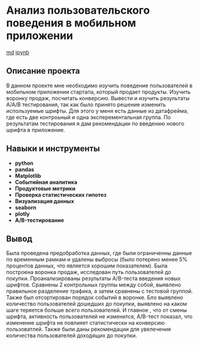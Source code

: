 # Анализ пользовательского поведения в мобильном приложении

[md](https://github.com/EgorTeresh/Portfolio/blob/main/Анализ%20пользовательского%20поведения%20в%20мобильном%20приложении/Анализ%20пользовательского%20поведения%20в%20мобильном%20приложении%20портфолио.md)    [ipynb](https://github.com/EgorTeresh/Portfolio/blob/main/Анализ%20пользовательского%20поведения%20в%20мобильном%20приложении/Анализ%20пользовательского%20поведения%20в%20мобильном%20приложении%20портфолио.ipynb)


## Описание проекта

В данном проекте мне необходимо изучить поведение пользователей в мобильном приложении стартапа, который продает продукты. Изучить воронку продаж, посчитать конверсию. Вывести и изучить результаты А/А/В тестирования, так как было принято решение изменить используемые шрифты. Для этого у меня есть данные из датафрейма, где есть две контроьный и одна эксперементальная группа. По результатам тестирования я дам рекомендации по введению нового шрифта в приложение.

## Навыки и инструменты

- **python**
- **pandas**
- **Matplotlib**
- **Событийная аналитика**
- **Продуктовые метрики**
- **Проверка статистических гипотез**
- **Визуализация данных**
- **seaborn**
- **plotly**
- **A/B-тестирование**


## Вывод

Была проведена предобработка данных, где были ограниченны данные по временным рамкам и удалены выбросы (было потеряно менее 5% процентов данных, что является хорошим показателем). Была построена воронка продаж, исследован путь пользователей до покупки. Проанализированы результаты A/B-теста введения новых шрифтов. Сравнены 2 контрольных группы между собой, выявлено правильное разделение трафика, а затем сравнены с тестовой группой. Также был отсортирован порядок событий в воронке. Бло выявлено количество пользователей дошедших до покупки, выявлено на каком шаге теряется больше всего пользователей. И главное , что от смены шрифта, активность пользователей не изменится, A/B-тест показал, что изменение шрифта не повлияет статистически на конверсию пользоватлей. Также были даны рекомендации для увелечения количества пользователей доходящих до покупки.

